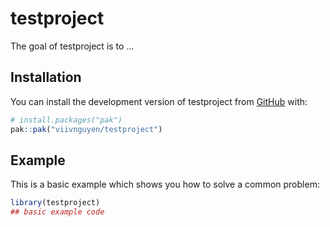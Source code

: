 
# testproject

<!-- badges: start -->
<!-- badges: end -->

The goal of testproject is to ...

## Installation

You can install the development version of testproject from [GitHub](https://github.com/) with:

``` r
# install.packages("pak")
pak::pak("viivnguyen/testproject")
```

## Example

This is a basic example which shows you how to solve a common problem:

``` r
library(testproject)
## basic example code
```

